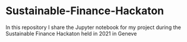 # Sustainable-Finance-Hackaton
In this repository I share the Jupyter notebook for my project during  the Sustainable Finance Hackaton held in 2021 in Geneve
